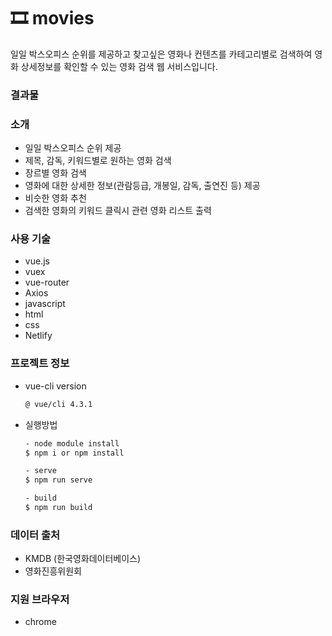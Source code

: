 # 🎞 movies
일일 박스오피스 순위를 제공하고 찾고싶은 영화나 컨텐츠를 카테고리별로 검색하여 영화 상세정보를 확인할 수 있는 영화 검색 웹 서비스입니다.

### 결과물

### 소개
- 일일 박스오피스 순위 제공
- 제목, 감독, 키워드별로 원하는 영화 검색
- 장르별 영화 검색
- 영화에 대한 상세한 정보(관람등급, 개봉일, 감독, 출연진 등) 제공
- 비슷한 영화 추천
- 검색한 영화의 키워드 클릭시 관련 영화 리스트 출력 

### 사용 기술
- vue.js
- vuex
- vue-router
- Axios
- javascript
- html
- css
- Netlify

### 프로젝트 정보
- vue-cli version
	```bash
	@ vue/cli 4.3.1
	```
- 실행방법
	```bash
	- node module install  
	$ npm i or npm install

	- serve
	$ npm run serve

	- build
	$ npm run build
	```

### 데이터 출처
- KMDB (한국영화데이터베이스)
- 영화진흥위원회

### 지원 브라우저 
- chrome
